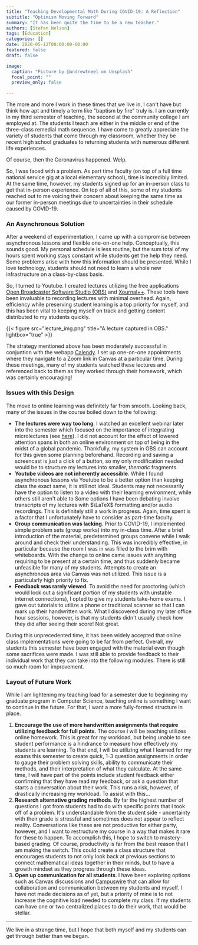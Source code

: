 ```yaml
---
title: "Teaching Developmental Math During COVID-19: A Reflection"
subtitle: "Optimism Moving Forward"
summary: "It has been quite the time to be a new teacher."
authors: [Stefan Nelson] 
tags: [Education]
categories: []
date: 2020-05-12T00:00:00-00:00
featured: false
draft: false

image: 
  caption: "Picture by @andrewtneel on Unsplash"
  focal_point: ""
  preview_only: false

---
```



The more and more I work in these times that we live in, I can't have but think how apt and timely a term like "baptism by fire" truly is. I am currently in my third semester of teaching, the second at the community college I am employed at. The students I teach are either in the middle or end of the three-class remedial math sequence. I have come to greatly appreciate the variety of students that come through my classroom, whether they be recent high school graduates to returning students with numerous different life experiences. 

Of course, then the Coronavirus happened. Welp. 

So, I was faced with a problem. As part time faculty (on top of a full time national service gig at a local elementary school), time is incredibly limited. At the same time, however, my students signed up for an in-person class to get that in-person experience. On top of all of this, some of my students reached out to me voicing their concern about keeping the same time as our former in-person meetings due to uncertainties in their schedule caused by COVID-19.

### An Asynchronous Solution

After a weekend of experimentation, I came up with a compromise between asynchronous lessons and flexible one-on-one help. Conceptually, this sounds good. My personal schedule is less routine, but the sum total of my hours spent working stays constant while students get the help they need.  Some problems arise with how this information should be presented. While I love technology, students should not need to learn a whole new infrastructure on a class-by-class basis. 


So, I turned to Youtube. I created lectures utilizing the free applications [Open Broadcaster Software Studio (OBS)](https://obsproject.com/) and [Xournal++](https://github.com/xournalpp/xournalpp). These tools have been invaluable to recording lectures with minimal overhead. Again, efficiency while preserving student learning is a top priority for myself, and this has been vital to keeping myself on track and getting content distributed to my students quickly. 

{{< figure src="lecture_img.png" title="A lecture captured in OBS." lightbox="true" >}}

The strategy mentioned above has been moderately successful in conjuntion with the webapp [Calendy](https://calendly.com/). I set up one-on-one appointments where they navigate to a Zoom link in Canvas at a particular time. During these meetings, many of my students watched these lectures and referenced back to them as they worked through their homework, which was certainly encouraging! 

### Issues with this Design

The move to online learning was definitely far from smooth. Looking back, many of the issues in the course boiled down to the following:

- **The lectures were way too long**. I watched an excellent webinar later into the semester which focused on the importance of integrating microlectures (see [here](https://community.acue.org/blog/start-small-but-dream-big-michael-wesch-and-viji-sathy-explore-how-to-record-effective-microlectures/)). I did not account for the effect of lowered attention spans in both an online environment on top of being in the midst of a global pandemic. Thankfully, my system in OBS can account for this given some planning beforehand. Recording and saving a screencast is just a click of a button, so my only modification needed would be to structure my lectures into smaller, *thematic* fragments.
- **Youtube videos are not inherently accessible**. While I found asynchronous lessons via Youtube to be a better option than keeping class the exact same, it is still not ideal. Students may not necessarily have the option to listen to a video with their learning environment, while others still aren't able to Some options I have been debating involve transcripts of my lectures with $\LaTeX$ formatting and/or audio recordings. This is definitely still a work in progress. Again, time spent is a factor that I unfortunately have to consider as part-time faculty.
- **Group communication was lacking**. Prior to COVID-19, I implemented simple problem sets (group works) into my in-class time. After a brief introduction of the material, predetermined groups convene while I walk around and check their understanding. This was incredibly effective, in particular because the room I was in was filled to the brim with whiteboards. With the change to online came issues with anything requiring to be present at a certain time, and thus suddenly became unfeasible for many of my students. Attempts to create an asynchronous area via Canvas was not utilized. This issue is a particularly high priority to fix.
- **Feedback was rarely viewed**. To avoid the need for proctoring (which would lock out a significant portion of my students with unstable internet connections), I opted to give my students take-home exams. I gave out tutorials to utilize a phone or traditional scanner so that I can mark up their handwritten work. What I discovered during my later office hour sessions, however, is that my students didn't usually check how they did after seeing their score! Not great. 

During this unprecedented time, it has been widely accepted that online class implementations were going to be far from perfect. Overall, my students this semester have been engaged with the material even though some sacrifices were made. I was still able to provide feedback to their individual work that they can take into the following modules. There is still so much room for improvement. 

### Layout of Future Work

While I am lightening my teaching load for a semester due to beginning my graduate program in Computer Science, teaching online is something I want to continue in the future. For that, I want a more fully-formed structure in place. 

1. **Encourage the use of more handwritten assignments that require utilizing feedback for full points**. The course I will be teaching utilizes online homework. This is great for my workload, but being unable to see student performance is a hindrance to measure how effectively my students are learning. To that end, I will be utilizing what I learned for my exams this semester to create quick, 1-3 question assignments in order to gauge their problem solving skills, ability to communicate their methods, and their interpretation of what they calculate. At the same time, I will have part of the points include student feedback either confirming that they have read my feedback, or ask a question that starts a conversation about their work. This runs a risk, however, of drastically increasing my workload. To assist with this...
2. **Research alternative grading methods**. By far the highest number of questions I got from students had to do with specific points that I took off of a problem. It's understandable from the student side - uncertainty with their grade is stressful and sometimes does not appear to reflect reality. Conversations like these are not productive for either party, however, and I want to restructure my course in a way that makes it rare for these to happen. To accomplish this, I hope to switch to mastery-based grading.
Of course, productivity is far from the best reason that I am making the switch. This could create a class structure that encourages students to not only look back at previous sections to connect mathematical ideas together in their minds, but to have a growth mindset as they progress through these ideas. 
3. **Open up communication for all students**. I have been exploring options such as Canvas discussions and [Campuswire](https://campuswire.com/) that can allow for collaboration and communication between my students and myself. I have not made decisions as of yet, but a priority of mine is to not increase the cognitive load needed to complete my class. If my students can have one or two centralized places to do their work, that would be stellar. 

---

We live in a strange time, but I hope that both myself and my students can get through better than we began. 



